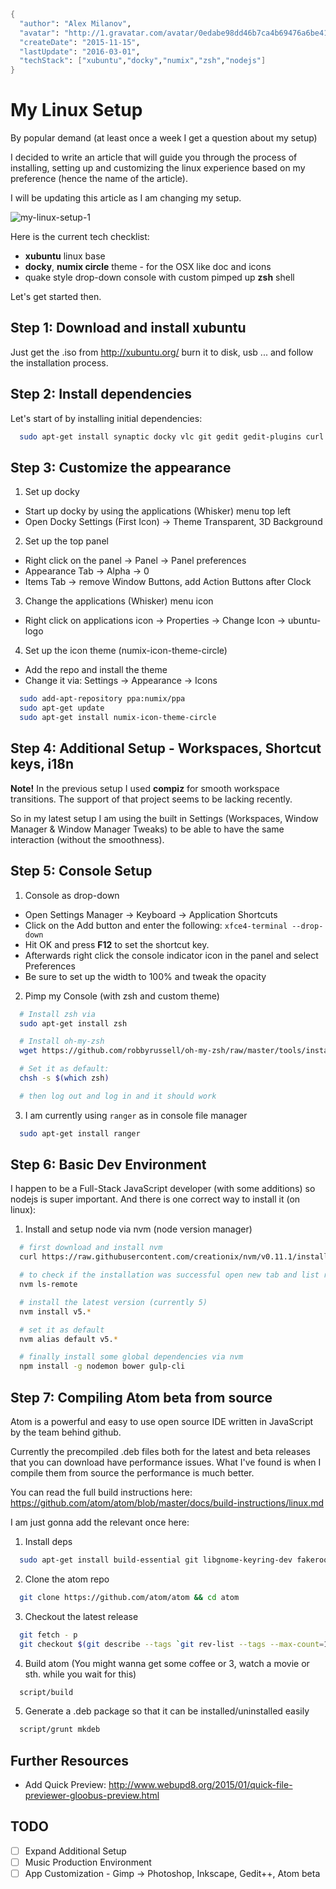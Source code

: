 ```meta
{
  "author": "Alex Milanov",
  "avatar": "http://1.gravatar.com/avatar/0edabe98dd46b7ca4b69476a6be41736",
  "createDate": "2015-11-15",
  "lastUpdate": "2016-03-01",
  "techStack": ["xubuntu","docky","numix","zsh","nodejs"]
}
```
# My Linux Setup

By popular demand (at least once a week I get a question about my setup)

I decided to write an article that will guide you through the process of installing, setting up and customizing the linux experience based on my preference (hence the name of the article).

I will be updating this article as I am changing my setup.

![my-linux-setup-1](/assets/txt/my-linux-setup-1.png)

Here is the current tech checklist:
- **xubuntu** linux base
- **docky**, **numix circle** theme - for the OSX like doc and icons
- quake style drop-down console with custom pimped up **zsh** shell

Let's get started then.

## Step 1: Download and install xubuntu

Just get the .iso from http://xubuntu.org/ burn it to disk, usb ... and follow the installation process.

## Step 2: Install dependencies

Let's start of by installing initial dependencies:
```sh
  sudo apt-get install synaptic docky vlc git gedit gedit-plugins curl
```

## Step 3: Customize the appearance

1. Set up docky
 - Start up docky by using the applications (Whisker) menu top left
 - Open Docky Settings (First Icon) -> Theme Transparent, 3D Background
2. Set up the top panel
 - Right click on the panel -> Panel -> Panel preferences
 - Appearance Tab -> Alpha -> 0
 - Items Tab -> remove Window Buttons, add Action Buttons after Clock
3. Change the applications (Whisker) menu icon
 - Right click on applications icon -> Properties -> Change Icon -> ubuntu-logo
4. Set up the icon theme (numix-icon-theme-circle)
 - Add the repo and install the theme
 - Change it via: Settings -> Appearance -> Icons

```sh
  sudo add-apt-repository ppa:numix/ppa
  sudo apt-get update
  sudo apt-get install numix-icon-theme-circle
```

## Step 4: Additional Setup - Workspaces, Shortcut keys, i18n

 **Note!** In the previous setup I used **compiz** for smooth workspace transitions. The support of that project seems to be lacking recently.

 So in my latest setup I am using the built in Settings (Workspaces, Window Manager & Window Manager Tweaks) to be able to have the same interaction (without the smoothness).

## Step 5: Console Setup

1. Console as drop-down
 - Open Settings Manager -> Keyboard -> Application Shortcuts
 - Click on the Add button and enter the following: `xfce4-terminal --drop-down`
 - Hit OK and press **F12** to set the shortcut key.
 - Afterwards right click the console indicator icon in the panel and select Preferences
 - Be sure to set up the width to 100% and tweak the opacity

2. Pimp my Console (with zsh and custom theme)
```sh
  # Install zsh via
  sudo apt-get install zsh

  # Install oh-my-zsh
  wget https://github.com/robbyrussell/oh-my-zsh/raw/master/tools/install.sh -O - | zsh

  # Set it as default:
  chsh -s $(which zsh)

  # then log out and log in and it should work
```

3. I am currently using `ranger` as in console file manager
```sh
  sudo apt-get install ranger
```

## Step 6: Basic Dev Environment

I happen to be a Full-Stack JavaScript developer (with some additions) so nodejs is super important.
And there is one correct way to install it (on linux):

1. Install and setup node via nvm (node version manager)
```sh
  # first download and install nvm
  curl https://raw.githubusercontent.com/creationix/nvm/v0.11.1/install.sh | zsh

  # to check if the installation was successful open new tab and list remote versions
  nvm ls-remote

  # install the latest version (currently 5)
  nvm install v5.*

  # set it as default  
  nvm alias default v5.*

  # finally install some global dependencies via nvm   
  npm install -g nodemon bower gulp-cli
```

## Step 7: Compiling Atom beta from source
Atom is a powerful and easy to use open source IDE written in JavaScript by the team behind github. 

Currently the precompiled .deb files both for the latest and beta releases that you can download have performance issues. What I've found is when I compile them from source the performance is much better.

You can read the full build instructions here:
https://github.com/atom/atom/blob/master/docs/build-instructions/linux.md

I am just gonna add the relevant once here:
1. Install deps
```sh
  sudo apt-get install build-essential git libgnome-keyring-dev fakeroot
```

2. Clone the atom repo
```sh
  git clone https://github.com/atom/atom && cd atom
```

3. Checkout the latest release
```sh
  git fetch - p
  git checkout $(git describe --tags `git rev-list --tags --max-count=1`)
```

4. Build atom (You might wanna get some coffee or 3, watch a movie or sth. while you wait for this)
```sh
  script/build
```

5. Generate a .deb package so that it can be installed/uninstalled easily
```sh
  script/grunt mkdeb
```

## Further Resources

- Add Quick Preview: http://www.webupd8.org/2015/01/quick-file-previewer-gloobus-preview.html

## TODO
- [ ] Expand Additional Setup
- [ ] Music Production Environment
- [ ] App Customization - Gimp -> Photoshop, Inkscape, Gedit++, Atom beta  
